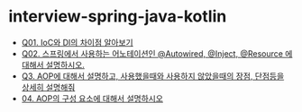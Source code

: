 # interview-spring-java-kotlin

- [Q01. IoC와 DI의 차이점 알아보기](./01.SpringDI.md/#q01-ioc와-di의-차이점-알아보기)
- [Q02. 스프링에서 사용하는 어노테이션인 @Autowired, @Inject, @Resource 에 대해서 설명하시오.](./01.SpringDI.md/#q02-스프링에서-사용하는-어노테이션인-autowired-inject-resource-에-대해서-설명하시오)
- [Q3. AOP에 대해서 설명하고, 사용했을때와 사용하지 않았을때의 장점, 단점등을 상세히 설명해줘](./02.AOP.md/#q3-aop에-대해서-설명하고-사용했을때와-사용하지-않았을때의-장점-단점등을-상세히-설명해줘)
- [04. AOP의 구성 요소에 대해서 설명하시오](./02.AOP.md/#04-aop의-구성-요소에-대해서-설명하시오)